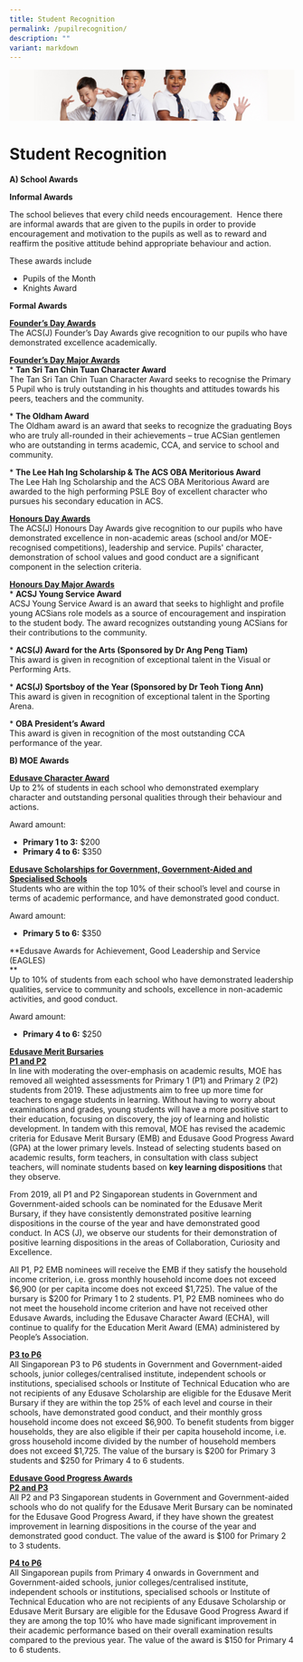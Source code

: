 ```yaml
---
title: Student Recognition
permalink: /pupilrecognition/
description: ""
variant: markdown
---
```

![](/images/Sub-banner2.jpg)

Student Recognition
=================

**A) School Awards**

**Informal Awards**  

The school believes that every child needs encouragement. &nbsp;Hence there are informal awards that are given to the pupils in order to provide encouragement and motivation to the pupils as well as to reward and reaffirm the positive attitude behind appropriate behaviour and action.

These awards include

*   Pupils of the Month
*   Knights Award

**Formal Awards**  

<b><u>Founder’s Day Awards</u></b><br>
The ACS(J) Founder’s Day Awards give recognition to our pupils who have demonstrated excellence academically.

<b><u>**Founder’s Day Major Awards**</u></b><br>
\*&nbsp;**Tan Sri Tan Chin Tuan Character Award**<br>
The Tan Sri Tan Chin Tuan Character Award seeks to recognise the Primary 5 Pupil who is truly outstanding in his thoughts and attitudes towards his peers, teachers and the community.

\*&nbsp;**The Oldham Award**<br>
The Oldham award is an award that seeks to recognize the graduating Boys who are truly all-rounded in their achievements – true ACSian gentlemen who are outstanding in terms academic, CCA, and service to school and community.

\*&nbsp;**The Lee Hah Ing Scholarship &amp; The ACS OBA Meritorious Award**<br>
The Lee Hah Ing Scholarship and the ACS OBA Meritorious Award are awarded to the high performing PSLE Boy of excellent character who pursues his secondary education in ACS.

<b><u>**Honours Day Awards**</u></b><br>
The ACS(J) Honours Day Awards give recognition to our pupils who have demonstrated excellence in non-academic areas (school and/or MOE-recognised competitions), leadership and service. Pupils' character, demonstration of school values and good conduct are a significant component in the selection criteria.

<b><u>**Honours Day Major Awards**</u></b><br>
\*&nbsp;**ACSJ Young Service Award**<br>
ACSJ Young Service Award is an award that seeks to highlight and profile young ACSians role models as a source of encouragement and inspiration to the student body. The award recognizes outstanding young ACSians for their contributions to the community.

\*&nbsp;**ACS(J) Award for the Arts (Sponsored by Dr Ang Peng Tiam)**<br>
This award is given in recognition of exceptional talent in the Visual or Performing Arts.

\*&nbsp;**ACS(J) Sportsboy of the Year (Sponsored by Dr Teoh Tiong Ann)**<br>
This award is given in recognition of exceptional talent in the Sporting Arena.

\*&nbsp;**OBA President’s Award**<br>
This award is given in recognition of the most outstanding CCA performance of the year.

**B) MOE Awards**

<b><u>Edusave Character Award</u></b><br>
Up to 2% of students in each school who demonstrated exemplary character and outstanding personal qualities through their behaviour and actions.

Award amount:

*   **Primary 1 to 3:**&nbsp;$200
*   **Primary 4 to 6:**&nbsp;$350

<b><u>Edusave Scholarships for Government, Government-Aided and Specialised Schools</u></b><br>
Students who are within the top 10% of their school’s level and course in terms of academic performance, and have demonstrated good conduct.  

Award amount:
*   **Primary 5 to 6:**&nbsp;$350

**Edusave Awards for Achievement, Good Leadership and Service (EAGLES)  
**  
Up to 10% of students from each school who have demonstrated leadership qualities, service to community and schools, excellence in non-academic activities, and good conduct.  
  
Award amount:
*   **Primary 4 to 6:**&nbsp;$250

<b><u>Edusave Merit Bursaries</u></b><br>
<b><u>P1 and P2</u></b><br>
In line with moderating the over-emphasis on academic results, MOE has removed all weighted assessments for Primary 1 (P1) and Primary 2 (P2) students from 2019. These adjustments aim to free up more time for teachers to engage students in learning. Without having to worry about examinations and grades, young students will have a more positive start to their education, focusing on discovery, the joy of learning and holistic development. In tandem with this removal, MOE has revised the academic criteria for Edusave Merit Bursary (EMB) and Edusave Good Progress Award (GPA) at the lower primary levels. Instead of selecting students based on academic results, form teachers, in consultation with class subject teachers, will nominate students based on&nbsp;**key learning dispositions**&nbsp;that they observe.&nbsp;

From 2019, all P1 and P2 Singaporean students in Government and Government-aided schools can be nominated for the Edusave Merit Bursary, if they have consistently demonstrated positive learning dispositions in the course of the year and have demonstrated good conduct. In ACS (J), we observe our students for their demonstration of positive learning dispositions in the areas of Collaboration, Curiosity and Excellence.&nbsp;

All P1, P2 EMB nominees will receive the EMB if they satisfy the household income criterion, i.e. gross monthly household income does not exceed $6,900 (or per capita income does not exceed $1,725). The value of the bursary is $200 for Primary 1 to 2 students. P1, P2 EMB nominees who do not meet the household income criterion and have not received other Edusave Awards, including the Edusave Character Award (ECHA), will continue to qualify for the Education Merit Award (EMA) administered by People’s Association.

<b><u>P3 to P6</u></b><br>
All Singaporean P3 to P6 students in Government and Government-aided schools, junior colleges/centralised institute, independent schools or institutions, specialised schools or Institute of Technical Education who are not recipients of any Edusave Scholarship are eligible for the Edusave Merit Bursary if they are within the top 25% of each level and course in their schools, have demonstrated good conduct, and their monthly gross household income does not exceed $6,900. To benefit students from bigger households, they are also eligible if their per capita household income, i.e. gross household income divided by the number of household members does not exceed $1,725. The value of the bursary is $200 for Primary 3 students and $250 for Primary 4 to 6 students.  

<b><u>Edusave Good Progress Awards</u></b><br>
<b><u>P2 and P3</u></b><br>
All P2 and P3 Singaporean students in Government and Government-aided schools who do not qualify for the Edusave Merit Bursary can be nominated for the Edusave Good Progress Award, if they have shown the greatest improvement in learning dispositions in the course of the year and demonstrated good conduct. The value of the award is $100 for Primary 2 to 3 students.  

<b><u>P4 to P6</u></b><br>
All Singaporean pupils from Primary 4 onwards in Government and Government-aided schools, junior colleges/centralised institute, independent schools or institutions, specialised schools or Institute of Technical Education who are not recipients of any Edusave Scholarship or Edusave Merit Bursary are eligible for the Edusave Good Progress Award if they are among the top 10% who have made significant improvement in their academic performance based on their overall examination results compared to the previous year. The value of the award is $150 for Primary 4 to 6 students.